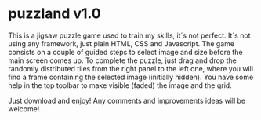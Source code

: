 # puzzland v1.0

This is a jigsaw puzzle game used to train my skills, it´s not perfect. It´s not using any framework, just plain HTML, CSS and Javascript.
The game consists on a couple of guided steps to select image and size before the main screen comes up. 
To complete the puzzle, just drag and drop the randomly distributed tiles from the right panel to the left one, where you will find a 
frame containing the selected image (initially hidden).
You have some help in the top toolbar to make visible (faded) the image and the grid.

Just download and enjoy!
Any comments and improvements ideas will be welcome!
